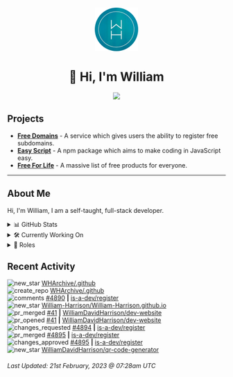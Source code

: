 <p align="center">
  <a href="https://wdh.gg/dev">
    <img src="https://raw.githubusercontent.com/WilliamDavidHarrison/WilliamDavidHarrison/main/assets/logo.png" height="100" width="100">
  </a>
</p>

<h1 align="center">👋 Hi, I'm William</h1>

<p align="center">
  <a href="https://wdh.gg/wakatime">
    <img src="https://wakatime.com/badge/user/817e29c1-e1ac-4adc-936b-37bfa447c165.svg?style=for-the-badge">
  </a>
</p>

## Projects

- **[Free Domains](https://freesubdomains.org)** - A service which gives users the ability to register free subdomains.
- **[Easy Script](https://easyscript.dev)** - A npm package which aims to make coding in JavaScript easy.
- **[Free For Life](https://free-for.life)** - A massive list of free products for everyone.

---

## About Me
Hi, I'm William, I am a self-taught, full-stack developer.

<details>
  <summary>📊 GitHub Stats</summary>
  <br>

  ![GitHub Stats](https://github-readme-stats.vercel.app/api?username=williamdavidharrison&theme=algolia&show_icons=true&border_radius=8&count_private=true&include_all_commits=true)

  ![Top Languages](https://github-readme-stats.vercel.app/api/top-langs/?username=williamdavidharrison&theme=algolia&layout=compact&border_radius=8)

</details>

<details>
  <summary>🛠️ Currently Working On</summary>
  <br>

  [![Free Domains](https://img.shields.io/badge/Free%20Domains-333333?style=for-the-badge)](https://wdh.gg/free-domains)

</details>

<details>
  <summary>💼 Roles</summary>
  <br>

  [![Free Domains](https://img.shields.io/badge/Free%20Domains-Owner-222222?style=for-the-badge)](https://wdh.gg/free-domains)

  [![Future Focus Accounting](https://img.shields.io/badge/Future%20Focus%20Accounting-Developer-222222?style=for-the-badge)](https://wdh.gg/ffa/github)

  [![Open Domains](https://img.shields.io/badge/Open%20Domains-Maintainer-222222?style=for-the-badge)](https://wdh.gg/open-domains)

  [![is-a.dev](https://img.shields.io/badge/is--a.dev-Maintainer-222222?style=for-the-badge)](https://wdh.gg/is-a-dev)

  [![is-a-good.dev](https://img.shields.io/badge/is--a--good.dev-Helper-222222?style=for-the-badge)](https://wdh.gg/is-a-good-dev)

</details>

## Recent Activity

<!--RECENT_ACTIVITY:start-->
![new_star](https://cdn.jsdelivr.net/gh/Readme-Workflows/Readme-Icons@main/icons/octicons/StarredRepositoryYellow.svg) [WHArchive/.github](https://github.com/WHArchive/.github)<br>
![create_repo](https://cdn.jsdelivr.net/gh/Readme-Workflows/Readme-Icons@main/icons/octicons/Repository.svg) [WHArchive/.github](https://github.com/WHArchive/.github)<br>
![comments](https://cdn.jsdelivr.net/gh/Readme-Workflows/Readme-Icons@main/icons/octicons/Comment.svg) [#4890](https://github.com/is-a-dev/register/pull/4890#issuecomment-1437872746) **|** [is-a-dev/register](https://github.com/is-a-dev/register)<br>
![new_star](https://cdn.jsdelivr.net/gh/Readme-Workflows/Readme-Icons@main/icons/octicons/StarredRepositoryYellow.svg) [William-Harrison/William-Harrison.github.io](https://github.com/William-Harrison/William-Harrison.github.io)<br>
![pr_merged](https://cdn.jsdelivr.net/gh/Readme-Workflows/Readme-Icons@main/icons/octicons/PullRequestMerged.svg) [#41](https://github.com/WilliamDavidHarrison/dev-website/pull/41) **|** [WilliamDavidHarrison/dev-website](https://github.com/WilliamDavidHarrison/dev-website)<br>
![pr_opened](https://cdn.jsdelivr.net/gh/Readme-Workflows/Readme-Icons@main/icons/octicons/PullRequestOpened.svg) [#41](https://github.com/WilliamDavidHarrison/dev-website/pull/41) **|** [WilliamDavidHarrison/dev-website](https://github.com/WilliamDavidHarrison/dev-website)<br>
![changes_requested](https://cdn.jsdelivr.net/gh/Readme-Workflows/Readme-Icons@main/icons/octicons/RequestedChanges.svg) [#4894](https://github.com/is-a-dev/register/pull/4894#pullrequestreview-1306437592) **|** [is-a-dev/register](https://github.com/is-a-dev/register)<br>
![pr_merged](https://cdn.jsdelivr.net/gh/Readme-Workflows/Readme-Icons@main/icons/octicons/PullRequestMerged.svg) [#4895](https://github.com/is-a-dev/register/pull/4895) **|** [is-a-dev/register](https://github.com/is-a-dev/register)<br>
![changes_approved](https://cdn.jsdelivr.net/gh/Readme-Workflows/Readme-Icons@main/icons/octicons/ApprovedChanges.svg) [#4895](https://github.com/is-a-dev/register/pull/4895#pullrequestreview-1306437075) **|** [is-a-dev/register](https://github.com/is-a-dev/register)<br>
![new_star](https://cdn.jsdelivr.net/gh/Readme-Workflows/Readme-Icons@main/icons/octicons/StarredRepositoryYellow.svg) [WilliamDavidHarrison/qr-code-generator](https://github.com/WilliamDavidHarrison/qr-code-generator)<br>
<!--RECENT_ACTIVITY:end-->

<!--RECENT_ACTIVITY:last_update-->
###### Last Updated: 21st February, 2023 @ 07:28am UTC
<!--RECENT_ACTIVITY:last_update_end-->

